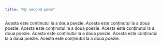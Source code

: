 ```yaml
---
title: "My second poem"
---
```

Acesta este conținutul la a doua poezie.
Acesta este conținutul la a doua poezie.
Acesta este conținutul la a doua poezie.
Acesta este conținutul la a doua poezie.
Acesta este conținutul la a doua poezie.
Acesta este conținutul la a doua poezie.
Acesta este conținutul la a doua poezie.
